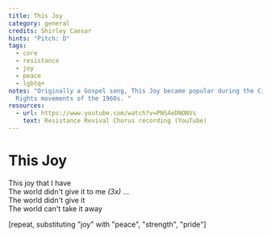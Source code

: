 ```yaml
---
title: This Joy
category: general
credits: Shirley Caesar
hints: "Pitch: D"
tags:
  - core
  - resistance
  - joy
  - peace
  - lgbtq+
notes: "Originally a Gospel song, This Joy became popular during the Civil
  Rights movements of the 1960s. "
resources:
  - url: https://www.youtube.com/watch?v=PNS4eDNONVs
    text: Resistance Revival Chorus recording (YouTube)
---
```

# This Joy

This joy that I have\
The world didn't give it to me *(3x)*
...\
The world didn't give it\
The world can't take it away 

\[repeat, substituting "joy" with "peace", "strength", "pride"]
